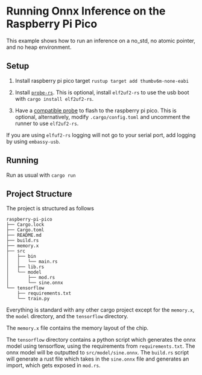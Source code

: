 # Running Onnx Inference on the Raspberry Pi Pico
This example shows how to run an inference on a no_std, no atomic pointer, and no heap environment.

## Setup
1. Install raspberry pi pico target `rustup target add thumbv6m-none-eabi`

2. Install [`probe-rs`](https://probe.rs/docs/getting-started/installation/). This is optional, install `elf2uf2-rs` to use the usb boot with `cargo install elf2uf2-rs`.

3. Have a [compatible probe](https://probe.rs/docs/getting-started/probe-setup/) to flash to the raspberry pi pico. This is optional, alternatively, modify `.cargo/config.toml` and uncomment the runner to use `elf2uf2-rs`.

If you are using `elfuf2-rs` logging will not go to your serial port, add logging by using `embassy-usb`.

## Running
Run as usual with `cargo run`

## Project Structure
The project is structured as follows
```
raspberry-pi-pico
├── Cargo.lock
├── Cargo.toml
├── README.md
├── build.rs
├── memory.x
├── src
│   ├── bin
│   │   └── main.rs
│   ├── lib.rs
│   └── model
│       ├── mod.rs
│       └── sine.onnx
└── tensorflow
    ├── requirements.txt
    └── train.py
```
Everything is standard with any other cargo project except for the `memory.x`, the `model` directory, and the `tensorflow` directory.

The `memory.x` file contains the memory layout of the chip.

The `tensorflow` directory contains a python script which generates the onnx model using tensorflow, using the requirements from `requirements.txt`.
The onnx model will be outputted to `src/model/sine.onnx`. The `build.rs` script will generate a rust file which takes in the `sine.onnx` file and generates an import, which gets exposed in `mod.rs`.
